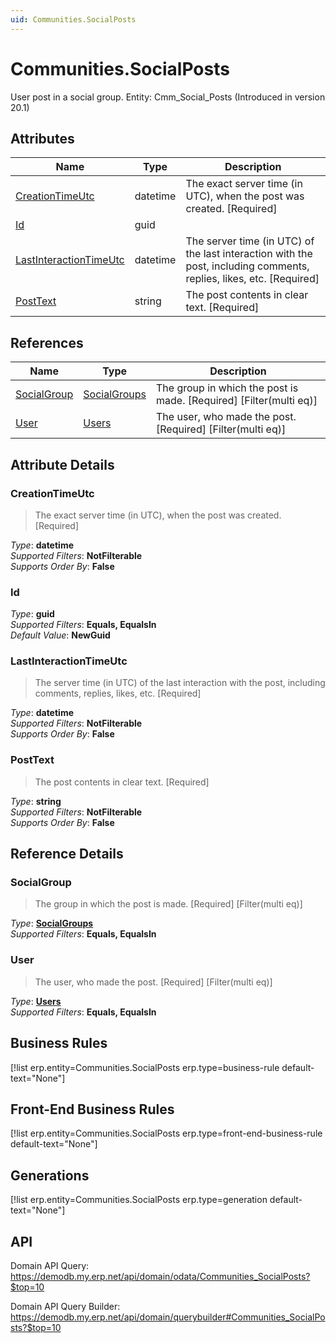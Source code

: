 ```yaml
---
uid: Communities.SocialPosts
---
```

# Communities.SocialPosts

User post in a social group. Entity: Cmm_Social_Posts (Introduced in version 20.1)

## Attributes

| Name | Type | Description |
| ---- | ---- | --- |
| [CreationTimeUtc](Communities.SocialPosts.md#creationtimeutc) | datetime | The exact server time (in UTC), when the post was created. [Required] 
| [Id](Communities.SocialPosts.md#id) | guid |  
| [LastInteractionTimeUtc](Communities.SocialPosts.md#lastinteractiontimeutc) | datetime | The server time (in UTC) of the last interaction with the post, including comments, replies, likes, etc. [Required] 
| [PostText](Communities.SocialPosts.md#posttext) | string | The post contents in clear text. [Required] 

## References

| Name | Type | Description |
| ---- | ---- | --- |
| [SocialGroup](Communities.SocialPosts.md#socialgroup) | [SocialGroups](Communities.SocialGroups.md) | The group in which the post is made. [Required] [Filter(multi eq)] |
| [User](Communities.SocialPosts.md#user) | [Users](Systems.Security.Users.md) | The user, who made the post. [Required] [Filter(multi eq)] |


## Attribute Details

### CreationTimeUtc

> The exact server time (in UTC), when the post was created. [Required]

_Type_: **datetime**  
_Supported Filters_: **NotFilterable**  
_Supports Order By_: **False**  

### Id

_Type_: **guid**  
_Supported Filters_: **Equals, EqualsIn**  
_Default Value_: **NewGuid**  

### LastInteractionTimeUtc

> The server time (in UTC) of the last interaction with the post, including comments, replies, likes, etc. [Required]

_Type_: **datetime**  
_Supported Filters_: **NotFilterable**  
_Supports Order By_: **False**  

### PostText

> The post contents in clear text. [Required]

_Type_: **string**  
_Supported Filters_: **NotFilterable**  
_Supports Order By_: **False**  


## Reference Details

### SocialGroup

> The group in which the post is made. [Required] [Filter(multi eq)]

_Type_: **[SocialGroups](Communities.SocialGroups.md)**  
_Supported Filters_: **Equals, EqualsIn**  

### User

> The user, who made the post. [Required] [Filter(multi eq)]

_Type_: **[Users](Systems.Security.Users.md)**  
_Supported Filters_: **Equals, EqualsIn**  



## Business Rules

[!list erp.entity=Communities.SocialPosts erp.type=business-rule default-text="None"]

## Front-End Business Rules

[!list erp.entity=Communities.SocialPosts erp.type=front-end-business-rule default-text="None"]

## Generations

[!list erp.entity=Communities.SocialPosts erp.type=generation default-text="None"]

## API

Domain API Query:
<https://demodb.my.erp.net/api/domain/odata/Communities_SocialPosts?$top=10>

Domain API Query Builder:
<https://demodb.my.erp.net/api/domain/querybuilder#Communities_SocialPosts?$top=10>


